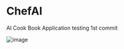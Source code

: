 # ChefAI
AI Cook Book Application
testing 1st commit

![image](https://github.com/user-attachments/assets/3916eb9f-451a-4f8d-a253-e3ad6ba7bfe3)


